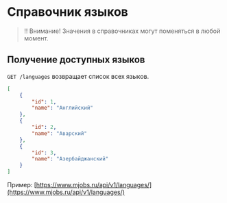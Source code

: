 # Справочник языков

> ‼️ Внимание! Значения в справочниках могут поменяться в любой момент.

## Получение доступных языков

`GET /languages` возвращает список всех языков.

```json
[
    {
        "id": 1,
        "name": "Английский"
    },
    {
        "id": 2,
        "name": "Аварский"
    },
    {
        "id": 3,
        "name": "Азербайджанский"
    }
]
```

Пример: [https://www.mjobs.ru/api/v1/languages/](https://www.mjobs.ru/api/v1/languages/)
